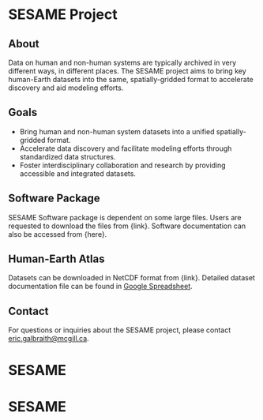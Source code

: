 # SESAME Project

## About
Data on human and non-human systems are typically archived in very different ways, in different places. The SESAME project aims to bring key human-Earth datasets into the same, spatially-gridded format to accelerate discovery and aid modeling efforts.

## Goals
- Bring human and non-human system datasets into a unified spatially-gridded format.
- Accelerate data discovery and facilitate modeling efforts through standardized data structures.
- Foster interdisciplinary collaboration and research by providing accessible and integrated datasets.

## Software Package
SESAME Software package is dependent on some large files. Users are requested to download the files from {link}. Software documentation can also be accessed from {here}. 

## Human-Earth Atlas
Datasets can be downloaded in NetCDF format from {link}. Detailed dataset documentation file can be found in [Google Spreadsheet](https://docs.google.com/spreadsheets/d/17rn570hyfLm0OsSmbTxHcVGPS4Vy27EpWAI02Rqu-WQ/edit?usp=sharing). 

## Contact
For questions or inquiries about the SESAME project, please contact [eric.galbraith@mcgill.ca](mailto:eric.galbraith@mcgill.ca).
# SESAME
# SESAME
